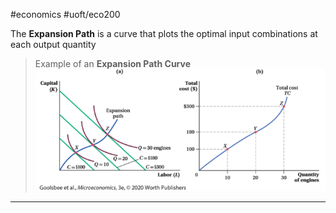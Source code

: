 #economics #uoft/eco200 

The **Expansion Path** is a curve that plots the optimal input combinations at each output quantity

> Example of an **Expansion Path Curve**
> 	![Pasted image 20231106220655](attachments/Pasted%20image%2020231106220655.png)

---
